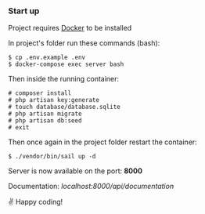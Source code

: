 ### Start up

Project requires [Docker](https://www.docker.com/) to be installed

In project's folder run these commands (bash):
```
$ cp .env.example .env
$ docker-compose exec server bash
```

Then inside the running container:
```
# composer install
# php artisan key:generate
# touch database/database.sqlite
# php artisan migrate
# php artisan db:seed
# exit
```

Then once again in the project folder restart the container:
```
$ ./vendor/bin/sail up -d
```

Server is now available on the port: **8000**

Documentation: _localhost:8000/api/documentation_

✌️ Happy coding!
